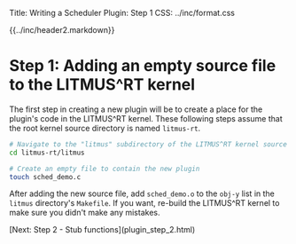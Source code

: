 Title:  Writing a Scheduler Plugin: Step 1
CSS:    ../inc/format.css

{{../inc/header2.markdown}}

Step 1: Adding an empty source file to the LITMUS^RT kernel
===========================================================

The first step in creating a new plugin will be to create a place for the plugin's code in the LITMUS^RT kernel. These following steps assume that the root kernel source directory is named `litmus-rt`.

```bash
# Navigate to the "litmus" subdirectory of the LITMUS^RT kernel source tree.
cd litmus-rt/litmus

# Create an empty file to contain the new plugin
touch sched_demo.c
```

After adding the new source file, add `sched_demo.o` to the `obj-y` list in the `litmus` directory's `Makefile`. If you want, re-build the LITMUS^RT kernel to make sure you didn't make any mistakes.

<div class="nav">
[Next: Step 2 - Stub functions](plugin_step_2.html)
</div>
